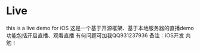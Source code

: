 # Live
this is a live demo for iOS
这是一个基于开源框架、基于本地服务器的直播demo 功能包括开启直播、观看直播
有何问题可加我QQ931237936 备注：iOS开发
共勉！
